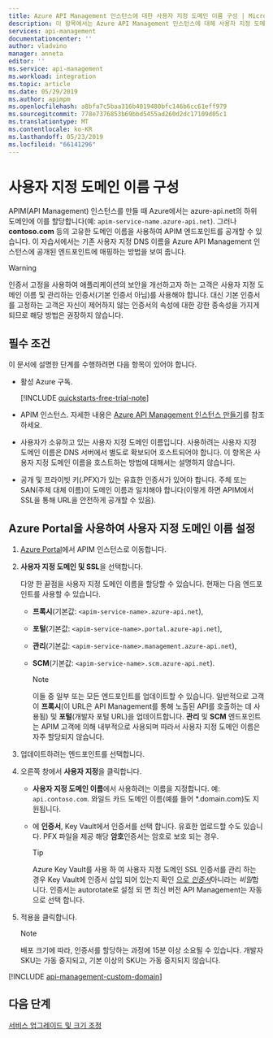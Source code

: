 ```yaml
---
title: Azure API Management 인스턴스에 대한 사용자 지정 도메인 이름 구성 | Microsoft Docs
description: 이 항목에서는 Azure API Management 인스턴스에 대해 사용자 지정 도메인 이름을 구성하는 방법에 대해 설명합니다.
services: api-management
documentationcenter: ''
author: vladvino
manager: anneta
editor: ''
ms.service: api-management
ms.workload: integration
ms.topic: article
ms.date: 05/29/2019
ms.author: apimpm
ms.openlocfilehash: a8bfa7c5baa316b4019480bfc146b6cc61eff979
ms.sourcegitcommit: 778e7376853b69bbd5455ad260d2dc17109d05c1
ms.translationtype: MT
ms.contentlocale: ko-KR
ms.lasthandoff: 05/23/2019
ms.locfileid: "66141296"
---
```

# <a name="configure-a-custom-domain-name"></a>사용자 지정 도메인 이름 구성 

APIM(API Management) 인스턴스를 만들 때 Azure에서는 azure-api.net의 하위 도메인에 이를 할당합니다(예: `apim-service-name.azure-api.net`). 그러나 **contoso.com** 등의 고유한 도메인 이름을 사용하여 APIM 엔드포인트를 공개할 수 있습니다. 이 자습서에서는 기존 사용자 지정 DNS 이름을 Azure API Management 인스턴스에 공개된 엔드포인트에 매핑하는 방법을 보여 줍니다.

> [!WARNING]
> 인증서 고정을 사용하여 애플리케이션의 보안을 개선하고자 하는 고객은 사용자 지정 도메인 이름 및 관리하는 인증서(기본 인증서 아님)를 사용해야 합니다. 대신 기본 인증서를 고정하는 고객은 자신이 제어하지 않는 인증서의 속성에 대한 강한 종속성을 가지게 되므로 해당 방법은 권장하지 않습니다.

## <a name="prerequisites"></a>필수 조건

이 문서에 설명한 단계를 수행하려면 다음 항목이 있어야 합니다.

+ 활성 Azure 구독.

    [!INCLUDE [quickstarts-free-trial-note](../../includes/quickstarts-free-trial-note.md)]

+ APIM 인스턴스. 자세한 내용은 [Azure API Management 인스턴스 만들기](get-started-create-service-instance.md)를 참조하세요.
+ 사용자가 소유하고 있는 사용자 지정 도메인 이름입니다. 사용하려는 사용자 지정 도메인 이름은 DNS 서버에서 별도로 확보되어 호스트되어야 합니다. 이 항목은 사용자 지정 도메인 이름을 호스트하는 방법에 대해서는 설명하지 않습니다.
+ 공개 및 프라이빗 키(.PFX)가 있는 유효한 인증서가 있어야 합니다. 주체 또는 SAN(주체 대체 이름)이 도메인 이름과 일치해야 합니다(이렇게 하면 APIM에서 SSL을 통해 URL을 안전하게 공개할 수 있음).

## <a name="use-the-azure-portal-to-set-a-custom-domain-name"></a>Azure Portal을 사용하여 사용자 지정 도메인 이름 설정

1. [Azure Portal](https://portal.azure.com/)에서 APIM 인스턴스로 이동합니다.
1. **사용자 지정 도메인 및 SSL**을 선택합니다.
    
    다양 한 끝점을 사용자 지정 도메인 이름을 할당할 수 있습니다. 현재는 다음 엔드포인트를 사용할 수 있습니다. 
   + **프록시**(기본값: `<apim-service-name>.azure-api.net`), 
   + **포털**(기본값: `<apim-service-name>.portal.azure-api.net`),     
   + **관리**(기본값: `<apim-service-name>.management.azure-api.net`), 
   + **SCM**(기본값: `<apim-service-name>.scm.azure-api.net`).

     >[!NOTE]
     > 이들 중 일부 또는 모든 엔드포인트를 업데이트할 수 있습니다. 일반적으로 고객이 **프록시**(이 URL은 API Management를 통해 노출된 API를 호출하는 데 사용됨) 및 **포털**(개발자 포털 URL)을 업데이트합니다. **관리** 및 **SCM** 엔드포인트는 APIM 고객에 의해 내부적으로 사용되며 따라서 사용자 지정 도메인 이름은 자주 할당되지 않습니다.

1. 업데이트하려는 엔드포인트를 선택합니다. 
1. 오른쪽 창에서 **사용자 지정**을 클릭합니다.

   + **사용자 지정 도메인 이름**에서 사용하려는 이름을 지정합니다. 예: `api.contoso.com`. 와일드 카드 도메인 이름(예를 들어 *.domain.com)도 지원됩니다.
   + 에 **인증서**, Key Vault에서 인증서를 선택 합니다. 유효한 업로드할 수도 있습니다. PFX 파일을 제공 해당 **암호**인증서는 암호로 보호 되는 경우.

     > [!TIP]
     > Azure Key Vault를 사용 하 여 사용자 지정 도메인 SSL 인증서를 관리 하는 경우 Key Vault에 인증서 삽입 되어 있는지 확인 [으로 *인증서*](https://docs.microsoft.com/rest/api/keyvault/CreateCertificate/CreateCertificate)아니라는 *비밀*합니다. 인증서는 autorotate로 설정 되 면 최신 버전 API Management는 자동으로 선택 합니다.

1. 적용을 클릭합니다.

    >[!NOTE]
    >배포 크기에 따라, 인증서를 할당하는 과정에 15분 이상 소요될 수 있습니다. 개발자 SKU는 가동 중지되고, 기본 이상의 SKU는 가동 중지되지 않습니다.

[!INCLUDE [api-management-custom-domain](../../includes/api-management-custom-domain.md)]

## <a name="next-steps"></a>다음 단계

[서비스 업그레이드 및 크기 조정](upgrade-and-scale.md)
